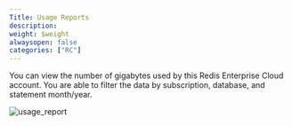 ```yaml
---
Title: Usage Reports
description: 
weight: $weight
alwaysopen: false
categories: ["RC"]
---
```

You can view the number of gigabytes used by this Redis Enterprise Cloud
account. You are able to filter the data by subscription, database, and
statement month/year.

![usage_report](/images/rc/usage_report.png?width=1000&height=712)
